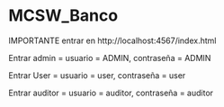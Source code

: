 # MCSW_Banco


IMPORTANTE entrar en http://localhost:4567/index.html

Entrar admin = usuario = ADMIN, contraseña = ADMIN

Entrar User = usuario = user, contraseña = user

Entrar auditor = usuario = auditor, contraseña = auditor 
